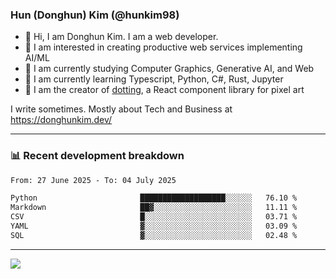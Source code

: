 ### Hun (Donghun) Kim (@hunkim98)

- 👋 Hi, I am Donghun Kim. I am a web developer. 
- 🤔 I am interested in creating productive web services implementing AI/ML
- 🔭 I am currently studying Computer Graphics, Generative AI, and Web 
- 🌱 I am currently learning Typescript, Python, C#, Rust, Jupyter
- 🎨 I am the creator of [dotting](https://github.com/hunkim98/dotting), a React component library for pixel art

I write sometimes. Mostly about Tech and Business at https://donghunkim.dev/

---
### 📊 Recent development breakdown
<!--START_SECTION:waka-->

```txt
From: 27 June 2025 - To: 04 July 2025

Python                       ███████████████████░░░░░░   76.10 %
Markdown                     ██▓░░░░░░░░░░░░░░░░░░░░░░   11.11 %
CSV                          █░░░░░░░░░░░░░░░░░░░░░░░░   03.71 %
YAML                         ▓░░░░░░░░░░░░░░░░░░░░░░░░   03.09 %
SQL                          ▓░░░░░░░░░░░░░░░░░░░░░░░░   02.48 %
```

<!--END_SECTION:waka-->
---

<!-- <div align='center'> -->
  <img align="center" src="https://github-readme-stats.vercel.app/api?username=hunkim98&theme=dark&show_icons=true"/>
<!-- </div> -->
<!--
**hunkim98/hunkim98** is a ✨ _special_ ✨ repository because its `README.md` (this file) appears on your GitHub profile.

Here are some ideas to get you started:

- 🔭 I’m currently working on ...
- 🌱 I’m currently learning ...
- 👯 I’m looking to collaborate on ...
- 🤔 I’m looking for help with ...
- 💬 Ask me about ...
- 📫 How to reach me: ...
- 😄 Pronouns: ...
- ⚡ Fun fact: ...
-->
